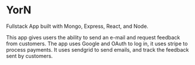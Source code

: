 # YorN
Fullstack App built with Mongo, Express, React, and Node.

This app gives users the ability to send an e-mail and request feedback from customers. The app uses Google and OAuth to log in, it uses stripe to process payments. It uses sendgrid to send emails, and track the feedback sent by customers.

<!-- # Todo
- Add additional features
    - Give users the ability to delete surveys
    - Give users the ability to save drafts
    - Give users the ability to sort surveys by date and/or name -->